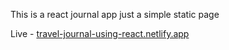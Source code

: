 This is a react journal app just a simple static page

Live - [travel-journal-using-react.netlify.app](https://travel-journal-using-react.netlify.app)
